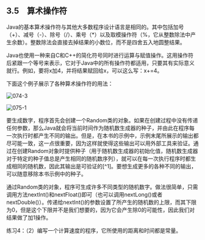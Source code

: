 ## 3.5　算术操作符

Java的基本算术操作符与其他大多数程序设计语言是相同的。其中包括加号（+）、减号（-）、除号（/）、乘号（*）以及取模操作符（%，它从整数除法中产生余数）。整数除法会直接去掉结果的小数位，而不是四舍五入地圆整结果。

Java也使用一种来自C和C++的简化符号同时进行运算与赋值操作。这用操作符后紧跟一个等号来表示，它对于Java中的所有操作符都适用，只要其有实际意义就行。例如，要将x加4，并将结果赋回给x，可以这么写：x+=4。

下面这个例子展示了各种算术操作符的用法：

![074-3](../Images/image02658.jpeg)

![075-1](../Images/image02659.jpeg)

要生成数字，程序首先会创建一个Random类的对象。如果在创建过程中没有传递任何参数，那么Java就会将当前时间作为随机数生成器的种子，并由此在程序每一次执行时都产生不同的输出。但是，在本书的示例中，示例末尾所展示的输出都尽可能一致，这一点很重要，因为这样就使得这些输出可以用外部工具来验证。通过在创建Random对象时提供种子（用于随机数生成器的初始化值，随机数生成器对于特定的种子值总是产生相同的随机数序列），就可以在每一次执行程序时都生成相同的随机数，因此其输出是可验证的[^1]。要想生成更多的各种不同的输出，可以随意移除本书示例中的种子。

通过Random类的对象，程序可生成许多不同类型的随机数字。做法很简单，只需调用方法nextInt()和nextFloat()即可（也可以调用nextLong()或者nextDouble()）。传递给nextInt()的参数设置了所产生的随机数的上限，而其下限为0，但是这个下限并不是我们想要的，因为它会产生除0的可能性，因此我们对结果做了加1操作。

练习4：（2）编写一个计算速度的程序，它所使用的距离和时间都是常量。